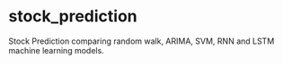 # stock_prediction
Stock Prediction comparing random walk, ARIMA, SVM, RNN and LSTM machine learning models.
